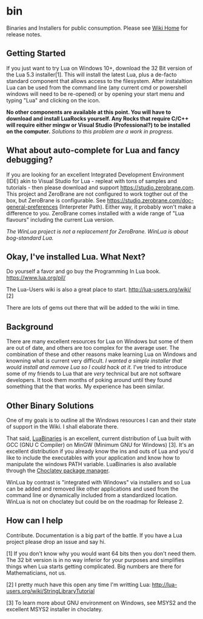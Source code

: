 # bin
Binaries and Installers for public consumption. Please see [Wiki Home](https://github.com/WinLua/bin/wiki) for release notes.

## Getting Started

If you just want to try Lua on Windows 10+, download the 32 Bit version of the Lua 5.3 installer[1]. This will install the latest Lua, plus a de-facto standard component that allows access to the filesystem. After instalaltion Lua can be used from the command line (any current cmd or powershell windows will need to be re-opened) or by opening your start menu and typing "Lua" and clicking on the icon. 

**No other components are available at this point. You will have to download and install LuaRocks yourself. Any Rocks that require C/C++ will require either mingw or Visual Studio (Professional?) to be installed on the computer.** *Solutions to this problem are a work in progress.*

## What about auto-complete for Lua and fancy debugging?

If you are looking for an excellent Integrated Development Environment (IDE) akin to Visual Studio for Lua - repleat with tons of samples and tutorials - then please download and support https://studio.zerobrane.com. This project and ZeroBrane are not configured to work togther out of the box, but ZeroBrane is configurable. See https://studio.zerobrane.com/doc-general-preferences (Interpreter Path). Either way, it probably won't make a difference to you. ZeroBrane comes installed with a wide range of "Lua flavours" including the current Lua version. 

*The WinLua project is not a replacement for ZeroBrane. WinLua is about bog-standard Lua.*

## Okay, I've installed Lua. What Next?

Do yourself a favor and go buy the Programming In Lua book. https://www.lua.org/pil/

The Lua-Users wiki is also a great place to start. http://lua-users.org/wiki/ [2] 


There are lots of gems out there that will be added to the wiki in time. 

## Background

There are many excellent resources for Lua on Windows but some of them are out of date, and others are too complex for the average user. The combination of these and other reasons make learning Lua on Windows and knowning what is current very difficult. *I wanted a simple installer that would install and remove Lua so I could hack at it.* I've tried to introduce some of my friends to Lua that are *very* technical but are not software developers. It took them months of poking around until they found something that the that works. My experience has been similar. 

## Other Binary Solutions

One of my goals is to outline all the Windows resources I can and their state of support in the Wiki. I shall elaborate there. 

That said, [LuaBinaries](https://sourceforge.net/projects/luabinaries/) is an excellent, current distribution of Lua built with GCC (GNU C Compiler) on MinGW (Minimum GNU for Windows) [3]. It's an excellent distribution if you already know the ins and outs of Lua and you'd like to include the executables with your application and know how to manipulate the windows PATH variable. LuaBinaries is also available through the [Choclatey package manager](https://chocolatey.org). 

WinLua by contrast is "integrated with Windows" via installers and so Lua can be added and removed like other applications and used from the command line or dynamically included from a standardized location. WinLua is not on choclatey but could be on the roadmap for Release 2.

## How can I help

Contribute. Documentation is a big part of the battle. If you have a Lua project please drop an issue and say hi.
 
 [1] If you don't know why you would want 64 bits then you don't need them. The 32 bit version is in no way inferior for your purposes and simplifies things when Lua starts getting complicated. Big numbers are there for Mathematicians, not us.
 
 [2] I pretty much have this open any time I'm writting Lua: http://lua-users.org/wiki/StringLibraryTutorial
 
 [3] To learn more about GNU environment on Windows, see MSYS2 and the excellent MSYS2 installer in choclatey.
